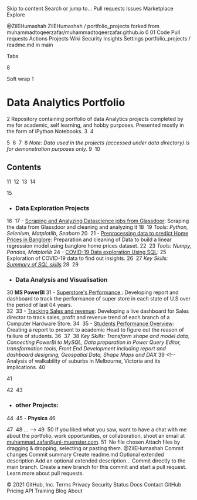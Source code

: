 Skip to content
Search or jump to…
Pull requests
Issues
Marketplace
Explore
 
@ZilEHumashah 
ZilEHumashah
/
portfolio_projects
forked from muhammadtoqeerzafar/muhammadtoqeerzafar.github.io
0
01
Code
Pull requests
Actions
Projects
Wiki
Security
Insights
Settings
portfolio_projects
/
readme.md
in
main
 

Tabs

8

Soft wrap
1
# Data Analytics Portfolio
2
Repository containing portfolio of data Analytics projects completed by me for academic, self learning, and hobby purposes. Presented mostly in the form of iPython Notebooks.
3
​
4
<!-- For a more visually pleasant experience for browsing the portfolio, check out <p><a href="muhammadtoqeerzafar.github.io/">my quick portfolio</a></p>    -->
5
​
6
​
7
​
8
_Note: Data used in the projects (accessed under data directory) is for demonstration purposes only._
9
​
10
## Contents
11
​
12
​
13
​
14
        
15
- ### Data Exploration Projects
16
​
17
        - [Scraping and Analyzing Datascience jobs from Glassdoor](https://nbviewer.jupyter.org/github/muhammadtoqeerzafar/muhammadtoqeerzafar.github.io/blob/main/Scraping_and_analyzing_glassdoor_data.ipynb): Scraping the data from Glassdoor and cleaning and analyzing it
18
​
19
        _Tools: Python, Selenium, Matplotlib, Seaborn_
20
​
21
        - [Preprocessing data to predict Home Prices in Banglore](https://github.com/muhammadtoqeerzafar/muhammadtoqeerzafar.github.io/blob/main/Data_Cleaning_Practice_Predicting_Home_Prices_in_Banglore.ipynb): Preparation and cleaning of Data to build a linear regression model using banglore home prices dataset.
22
​
23
        _Tools: Numpy, Pandas, Matplotlib_
24
        - [COVID-19 Data exploration Using SQL](https://github.com/muhammadtoqeerzafar/muhammadtoqeerzafar.github.io/blob/main/COVID-19%20Data%20exploration%20using%20SQL.sql): 
25
Exploration of COVID-19 data to find out insights.
26
​
27
        _Key Skills: [Summary of SQL skills](https://github.com/muhammadtoqeerzafar/muhammadtoqeerzafar.github.io/blob/main/SQL_Skills.md)_
28
​
29
- ### Data Analysis and Visualisation
30
         __MS PowerBI__
31
        - [Superstore's Performance ](https://github.com/muhammadtoqeerzafar/muhammadtoqeerzafar.github.io/blob/main/MS%20PowerBi/Sales_Insights_SuperStore.pdf): Developing report and dashboard to track the performance of super store in each state of U.S over the period of last 04 years.  
32
​
33
        - [Tracking Sales and revenue](https://github.com/muhammadtoqeerzafar/muhammadtoqeerzafar.github.io/blob/main/MS%20PowerBi/Sales%20and%20revenue%20trends.pdf): Developing a live dashboard for Sales director to track sales, profit and revenue trend of each branch of a Computer Hardware Store. 
34
​
35
        - [Students Performance Overview](https://github.com/muhammadtoqeerzafar/muhammadtoqeerzafar.github.io/blob/main/MS%20PowerBi/Students_performance_overview.pdf): Creating a report to present to academic Head to figure out the reason of failiure of students.
36
​
37
​
38
        _Key Skills: Transform shape and model data, Connecting PowerBi to MySQL, Data preparation in Power Query Editor, transformation tools, Front End Development including report and dashboard designing, Geospatial Data, Shape Maps and DAX_
39
        <!--    Analysis of walkability of suburbs in Melbourne, Victoria and its implications.
40
                
41
        
42
​
43
- ### other Projects: 
44
​
45
        - __Physics__
46
                
47
​
48
... --> 
49
​
50
If you liked what you saw, want to have a chat with me about the portfolio, work opportunities, or collaboration, shoot an email at muhammad.zafar@uni-muenster.com. 
51
​
No file chosen
Attach files by dragging & dropping, selecting or pasting them.
@ZilEHumashah
Commit changes
Commit summary
Create readme.md
Optional extended description
Add an optional extended description…
 Commit directly to the main branch.
 Create a new branch for this commit and start a pull request. Learn more about pull requests.
 
© 2021 GitHub, Inc.
Terms
Privacy
Security
Status
Docs
Contact GitHub
Pricing
API
Training
Blog
About
